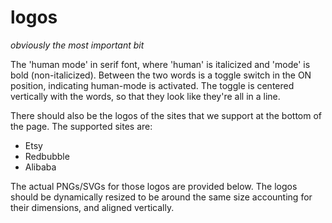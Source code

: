 # logos
_obviously the most important bit_

The 'human mode' in serif font, where 'human' is italicized and 'mode' is bold (non-italicized). Between the two words is a toggle switch in the ON position, indicating human-mode is activated. The toggle is centered vertically with the words, so that they look like they're all in a line. 

There should also be the logos of the sites that we support at the bottom of the page. The supported sites are:
- Etsy
- Redbubble
- Alibaba

The actual PNGs/SVGs for those logos are provided below. The logos should be dynamically resized to be around the same size accounting for their dimensions, and aligned vertically.